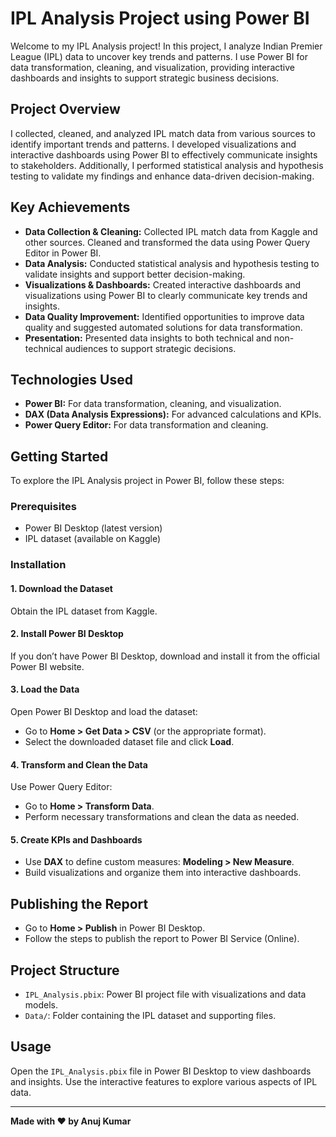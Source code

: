 # IPL Analysis Project using Power BI

Welcome to my IPL Analysis project! In this project, I analyze Indian Premier League (IPL) data to uncover key trends and patterns. I use Power BI for data transformation, cleaning, and visualization, providing interactive dashboards and insights to support strategic business decisions.

## Project Overview

I collected, cleaned, and analyzed IPL match data from various sources to identify important trends and patterns. I developed visualizations and interactive dashboards using Power BI to effectively communicate insights to stakeholders. Additionally, I performed statistical analysis and hypothesis testing to validate my findings and enhance data-driven decision-making.

## Key Achievements

- **Data Collection & Cleaning:** Collected IPL match data from Kaggle and other sources. Cleaned and transformed the data using Power Query Editor in Power BI.
- **Data Analysis:** Conducted statistical analysis and hypothesis testing to validate insights and support better decision-making.
- **Visualizations & Dashboards:** Created interactive dashboards and visualizations using Power BI to clearly communicate key trends and insights.
- **Data Quality Improvement:** Identified opportunities to improve data quality and suggested automated solutions for data transformation.
- **Presentation:** Presented data insights to both technical and non-technical audiences to support strategic decisions.

## Technologies Used

- **Power BI:** For data transformation, cleaning, and visualization.
- **DAX (Data Analysis Expressions):** For advanced calculations and KPIs.
- **Power Query Editor:** For data transformation and cleaning.

## Getting Started

To explore the IPL Analysis project in Power BI, follow these steps:

### Prerequisites

- Power BI Desktop (latest version)
- IPL dataset (available on Kaggle)

### Installation

#### 1. Download the Dataset
Obtain the IPL dataset from Kaggle.

#### 2. Install Power BI Desktop
If you don’t have Power BI Desktop, download and install it from the official Power BI website.

#### 3. Load the Data
Open Power BI Desktop and load the dataset:
- Go to **Home > Get Data > CSV** (or the appropriate format).
- Select the downloaded dataset file and click **Load**.

#### 4. Transform and Clean the Data
Use Power Query Editor:
- Go to **Home > Transform Data**.
- Perform necessary transformations and clean the data as needed.

#### 5. Create KPIs and Dashboards
- Use **DAX** to define custom measures: **Modeling > New Measure**.
- Build visualizations and organize them into interactive dashboards.

## Publishing the Report

- Go to **Home > Publish** in Power BI Desktop.
- Follow the steps to publish the report to Power BI Service (Online).

## Project Structure

- `IPL_Analysis.pbix`: Power BI project file with visualizations and data models.
- `Data/`: Folder containing the IPL dataset and supporting files.

## Usage

Open the `IPL_Analysis.pbix` file in Power BI Desktop to view dashboards and insights. Use the interactive features to explore various aspects of IPL data.

---

**Made with ❤️ by Anuj Kumar**
